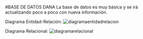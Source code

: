#BASE DE DATOS DANA
La base de datos es muy básica y se irá actualizando poco a poco con nueva información.

Diagrama Entidad-Relación: 
![diagramaentidadrelacion](https://github.com/user-attachments/assets/8ea598c9-24f4-4a7d-a74d-5dd8117a1ca9)

Diagrama Relacional: 
![diagramarelacional](https://github.com/user-attachments/assets/f8df1865-b6bc-432a-8080-8a2d7085946b)
